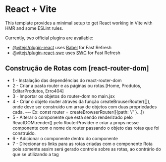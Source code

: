 # React + Vite

This template provides a minimal setup to get React working in Vite with HMR and some ESLint rules.

Currently, two official plugins are available:

- [@vitejs/plugin-react](https://github.com/vitejs/vite-plugin-react/blob/main/packages/plugin-react/README.md) uses [Babel](https://babeljs.io/) for Fast Refresh
- [@vitejs/plugin-react-swc](https://github.com/vitejs/vite-plugin-react-swc) uses [SWC](https://swc.rs/) for Fast Refresh


## Construção de Rotas com [react-router-dom]

- 1 - Instalação das dependências do react-router-dom
- 2 - Criar a pasta router e as páginas ou rotas.[Home, Produtos, EditarProdutos, Erro404]
- 3 - Importar os objetos do router-dom no main.jsx
- 4 - Criar o objeto router através da função createBrouserRouter([]), onde deve ser construido um array de objetos com duas propriedades cada.
--- Ex: const router = createBrowserRouter([{path: '/' <App/>}...])
- 5 - Alterar o componente <App/> que está sendo renderizado pelo ReactDOM.render() pelo RouterProvider e criar a props nesse componente com o nome de router passando o objeto das rotas que foi construido.
- 6 - Adicionar o componente <Outlet/> dentro do componente <App/>
- 7 - Direcionar os links para as rotas criadas com o componente <Link to="Path">Rota</Link> pois somente assim será gerado controle sobre as rotas, ao contrário do que se utilizando a tag <a>